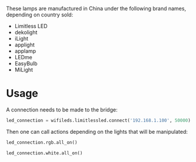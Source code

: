 These lamps are manufactured in China under the following brand names, depending on country sold:

* Limitless LED
* dekolight
* iLight
* applight
* applamp
* LEDme
* EasyBulb
* MiLight

# Usage

A connection needs to be made to the bridge:

```.py
led_connection = wifileds.limitlessled.connect('192.168.1.100', 50000)
```

Then one can call actions depending on the lights that will be manipulated:

```.py
led_connection.rgb.all_on()

led_connection.white.all_on()
```

